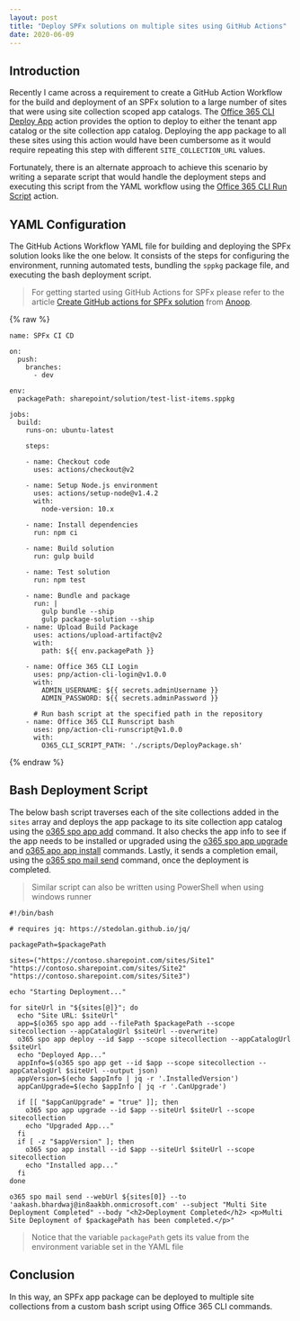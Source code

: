```yaml
---
layout: post
title: "Deploy SPFx solutions on multiple sites using GitHub Actions"
date: 2020-06-09
---
```


Introduction
------------

Recently I came across a requirement to create a GitHub Action Workflow for the build and deployment of an SPFx solution to a large number of sites that were using site collection scoped app catalogs. The [Office 365 CLI Deploy App](https://github.com/marketplace/actions/office-365-cli-deploy-app) action provides the option to deploy to either the tenant app catalog or the site collection app catalog. Deploying the app package to all these sites using this action would have been cumbersome as it would require repeating this step with different `SITE_COLLECTION_URL` values.

Fortunately, there is an alternate approach to achieve this scenario by writing a separate script that would handle the deployment steps and executing this script from the YAML workflow using the [Office 365 CLI Run Script](https://github.com/marketplace/actions/office-365-cli-run-script) action.

YAML Configuration
-------------------

The GitHub Actions Workflow YAML file for building and deploying the SPFx solution looks like the one below. It consists of the steps for configuring the environment, running automated tests, bundling the `sppkg` package file, and executing the bash deployment script.

> For getting started using GitHub Actions for SPFx please refer to the article [Create GitHub actions for SPFx solution](https://medium.com/@anoopt/create-github-actions-for-spfx-solution-cc4a810b87db) from [Anoop](https://twitter.com/anooptells).

{% raw %}
```
name: SPFx CI CD

on:
  push:
    branches:
      - dev

env:
  packagePath: sharepoint/solution/test-list-items.sppkg

jobs:
  build:
    runs-on: ubuntu-latest
    
    steps:

    - name: Checkout code
      uses: actions/checkout@v2

    - name: Setup Node.js environment
      uses: actions/setup-node@v1.4.2
      with:
        node-version: 10.x

    - name: Install dependencies
      run: npm ci
    
    - name: Build solution
      run: gulp build
      
    - name: Test solution
      run: npm test
              
    - name: Bundle and package
      run: |
        gulp bundle --ship
        gulp package-solution --ship
    - name: Upload Build Package
      uses: actions/upload-artifact@v2
      with:
        path: ${{ env.packagePath }}
              
    - name: Office 365 CLI Login
      uses: pnp/action-cli-login@v1.0.0
      with:
        ADMIN_USERNAME: ${{ secrets.adminUsername }}
        ADMIN_PASSWORD: ${{ secrets.adminPassword }}
        
      # Run bash script at the specified path in the repository
    - name: Office 365 CLI Runscript bash
      uses: pnp/action-cli-runscript@v1.0.0
      with:
        O365_CLI_SCRIPT_PATH: './scripts/DeployPackage.sh'

```
{% endraw %}

Bash Deployment Script
----------------------

The below bash script traverses each of the site collections added in the `sites` array and deploys the app package to its site collection app catalog using the [o365 spo app add](https://pnp.github.io/office365-cli/cmd/spo/app/app-add/) command. It also checks the app info to see if the app needs to be installed or upgraded using the [o365 spo app upgrade](https://pnp.github.io/office365-cli/cmd/spo/app/app-upgrade/) and [o365 apo app install](https://pnp.github.io/office365-cli/cmd/spo/app/app-install/) commands. Lastly, it sends a completion email, using the [o365 spo mail send](https://pnp.github.io/office365-cli/cmd/spo/mail/mail-send/) command, once the deployment is completed.

> Similar script can also be written using PowerShell when using windows runner

```
#!/bin/bash

# requires jq: https://stedolan.github.io/jq/

packagePath=$packagePath

sites=("https://contoso.sharepoint.com/sites/Site1" "https://contoso.sharepoint.com/sites/Site2" "https://contoso.sharepoint.com/sites/Site3")

echo "Starting Deployment..."

for siteUrl in "${sites[@]}"; do
  echo "Site URL: $siteUrl"
  app=$(o365 spo app add --filePath $packagePath --scope sitecollection --appCatalogUrl $siteUrl --overwrite)
  o365 spo app deploy --id $app --scope sitecollection --appCatalogUrl $siteUrl
  echo "Deployed App..."
  appInfo=$(o365 spo app get --id $app --scope sitecollection --appCatalogUrl $siteUrl --output json)
  appVersion=$(echo $appInfo | jq -r '.InstalledVersion')
  appCanUpgrade=$(echo $appInfo | jq -r '.CanUpgrade')

  if [[ "$appCanUpgrade" = "true" ]]; then
    o365 spo app upgrade --id $app --siteUrl $siteUrl --scope sitecollection
    echo "Upgraded App..."
  fi
  if [ -z "$appVersion" ]; then
    o365 spo app install --id $app --siteUrl $siteUrl --scope sitecollection
    echo "Installed app..."
  fi
done

o365 spo mail send --webUrl ${sites[0]} --to 'aakash.bhardwaj@in8aakbh.onmicrosoft.com' --subject "Multi Site Deployment Completed" --body "<h2>Deployment Completed</h2> <p>Multi Site Deployment of $packagePath has been completed.</p>"
```

> Notice that the variable `packagePath` gets its value from the environment variable set in the YAML file

Conclusion
----------

In this way, an SPFx app package can be deployed to multiple site collections from a custom bash script using Office 365 CLI commands.
